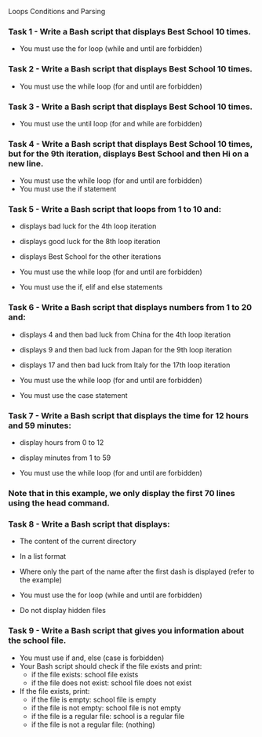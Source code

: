 Loops Conditions and Parsing

### Task 1 - Write a Bash script that displays Best School 10 times.
- You must use the for loop (while and until are forbidden)

### Task 2 - Write a Bash script that displays Best School 10 times.
- You must use the while loop (for and until are forbidden)

### Task 3 - Write a Bash script that displays Best School 10 times.
- You must use the until loop (for and while are forbidden)

### Task 4 - Write a Bash script that displays Best School 10 times, but for the 9th iteration, displays Best School and then Hi on a new line.
- You must use the while loop (for and until are forbidden)
- You must use the if statement

### Task 5 - Write a Bash script that loops from 1 to 10 and:
- displays bad luck for the 4th loop iteration
- displays good luck for the 8th loop iteration
- displays Best School for the other iterations

- You must use the while loop (for and until are forbidden)
- You must use the if, elif and else statements

### Task 6 - Write a Bash script that displays numbers from 1 to 20 and:
- displays 4 and then bad luck from China for the 4th loop iteration
- displays 9 and then bad luck from Japan for the 9th loop iteration
- displays 17 and then bad luck from Italy for the 17th loop iteration

- You must use the while loop (for and until are forbidden)
- You must use the case statement

### Task 7 - Write a Bash script that displays the time for 12 hours and 59 minutes:
- display hours from 0 to 12
- display minutes from 1 to 59

- You must use the while loop (for and until are forbidden)
### Note that in this example, we only display the first 70 lines using the head command.

### Task 8 - Write a Bash script that displays:
- The content of the current directory
- In a list format
- Where only the part of the name after the first dash is displayed (refer to the example)

- You must use the for loop (while and until are forbidden)
- Do not display hidden files

### Task 9 - Write a Bash script that gives you information about the school file.
- You must use if and, else (case is forbidden)
- Your Bash script should check if the file exists and print:
   - if the file exists: school file exists
   - if the file does not exist: school file does not exist
- If the file exists, print:
   - if the file is empty: school file is empty
   - if the file is not empty: school file is not empty
   - if the file is a regular file: school is a regular file
   - if the file is not a regular file: (nothing)

